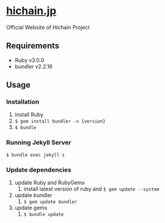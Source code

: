 # [hichain.jp](https://hichain.jp)

Official Website of Hichain Project

## Requirements

- Ruby v3.0.0
- bundler v2.2.16

## Usage

### Installation

1. Install Ruby
2. `$ gem install bundler -v {version}`
3. `$ bundle`

### Running Jekyll Server

```
$ bundle exec jekyll s
```

### Update dependencies

1. update Ruby and RubyGems
   1. install latest version of ruby and `$ gem update --system`
2. update bundler
   1. `$ gem update bundler`
3. update gems
   1. `$ bundle update`
